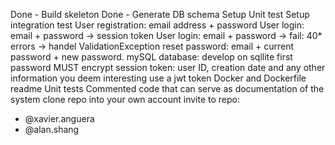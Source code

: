 Done - Build skeleton
Done - Generate DB schema
Setup Unit test
Setup integration test
User registration: email address + password
User login: email + password -> session token
User login: email + password -> fail: 40* errors -> handel ValidationException 
reset password: email + current password + new password.
mySQL database: develop on sqllite first
password MUST encrypt
session token: user ID, creation date and any other information you deem interesting
use a jwt token
Docker and Dockerfile 
readme
Unit tests
Commented code that can serve as documentation of the  system
clone repo into your own account
invite to repo:
* @xavier.anguera
* @alan.shang